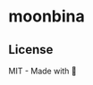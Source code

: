 # moonbina
## License

MIT - Made with 💖

<!-- Badges -->
[npm-version-src]: https://img.shields.io/npm/v/hookable?style=flat&colorA=18181B&colorB=F0DB4F
[npm-version-href]: https://npmjs.com/package/hookable
[npm-downloads-src]: https://img.shields.io/npm/dm/hookable?style=flat&colorA=18181B&colorB=F0DB4F
[npm-downloads-href]: https://npmjs.com/package/hookable
[codecov-src]: https://img.shields.io/codecov/c/gh/unjs/hookable/main?style=flat&colorA=18181B&colorB=F0DB4F
[codecov-href]: https://codecov.io/gh/unjs/h3
[bundle-src]: https://img.shields.io/bundlephobia/minzip/hookable?style=flat&colorA=18181B&colorB=F0DB4F
[bundle-href]: https://bundlephobia.com/result?p=hookable
[license-src]: https://img.shields.io/github/license/unjs/hookable.svg?style=flat&colorA=18181B&colorB=F0DB4F
[license-href]: https://github.com/unjs/hookable/blob/main/LICENSE
